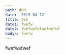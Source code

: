 ```yaml
---
path: ddd
date: '2019-04-12'
title: tes
date1: fwefw
date2: fwefwefwfwefwefwf
bodys: fwefw
---
```

fwefwefwef
